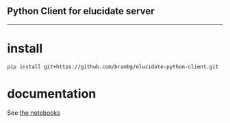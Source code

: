 ## Python Client for elucidate server
------

# install

    pip install git+https://github.com/brambg/elucidate-python-client.git

# documentation

See [the notebooks](https://github.com/brambg/elucidate-python-client/tree/main/notebooks)